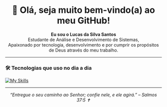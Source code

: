 
<h1 align="center">👋 Olá, seja muito bem-vindo(a) ao meu GitHub!</h1>

<p align="center">
  <strong>Eu sou o Lucas da Silva Santos</strong><br/>
  Estudante de Análise e Desenvolvimento de Sistemas,<br/>
  Apaixonado por tecnologia, desenvolvimento e por cumprir os propósitos de Deus através do meu trabalho.
</p>

---

### 🛠️ Tecnologias que uso no dia a dia
[![My Skills](https://skillicons.dev/icons?i=c,css,discord,figma,git,github,html,java,js,mysql,obsidian,postman,py,spring,vscode,windows&perline=8)](https://skillicons.dev)

---

<p align="center"><em>“Entregue o seu caminho ao Senhor; confie nele, e ele agirá.” – Salmos 37:5 ✝️</em></p>
